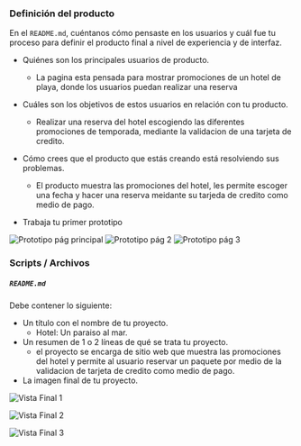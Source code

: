 ### Definición del producto

En el `README.md`, cuéntanos cómo pensaste en los usuarios y cuál fue tu proceso
para definir el producto final a nivel de experiencia y de interfaz.

* Quiénes son los principales usuarios de producto.
  * La pagina esta pensada para mostrar promociones de un hotel de playa, donde los usuarios puedan realizar una reserva

* Cuáles son los objetivos de estos usuarios en relación con tu producto.
  * Realizar una reserva del hotel escogiendo las diferentes promociones de temporada, mediante la validacion de una tarjeta de credito.
  
* Cómo crees que el producto que estás creando está resolviendo sus problemas.
  * El producto muestra las promociones del hotel, les permite escoger una fecha y hacer una reserva meidante su tarjeda de credito como medio de pago.

* Trabaja tu primer prototipo 

![Prototipo pág principal](https://github.com/jeniferSamper/BOG005-card-validation/blob/main/imagenes/prototipo%20pag1..png)
![Prototipo pág 2](https://github.com/jeniferSamper/BOG005-card-validation/blob/main/imagenes/prototipo%20pag2..png)
![Prototipo pág 3](https://github.com/jeniferSamper/BOG005-card-validation/blob/main/imagenes/prototipo%20pag3..png)

### Scripts / Archivos


##### `README.md`

Debe contener lo siguiente:

* Un título con el nombre de tu proyecto.
  * Hotel: Un paraiso al mar.  
* Un resumen de 1 o 2 líneas de qué se trata tu proyecto.
  * el proyecto se encarga de sitio web que muestra las promociones del hotel y permite al usuario reservar un paquete por medio de la validacion de tarjeta de credito como medio de pago.
* La imagen final de tu proyecto.

![Vista Final 1](https://raw.githubusercontent.com/jeniferSamper/BOG005-card-validation/main/imagenes/vista%20final%201.jpg)

![Vista Final 2](https://raw.githubusercontent.com/jeniferSamper/BOG005-card-validation/main/imagenes/vista%20final%202.jpg)

![Vista Final 3](https://raw.githubusercontent.com/jeniferSamper/BOG005-card-validation/main/imagenes/vista%20final%203.jpg)



